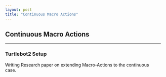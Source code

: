 ```yaml
---
layout: post
title: "Continuous Macro Actions"
---
```


## Continuous Macro Actions 


---

### Turtlebot2 Setup
Writing Research paper on extending Macro-Actions to the continuous case. 
